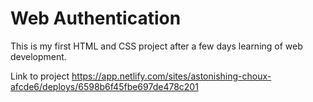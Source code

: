 # Web Authentication

This is my first HTML and CSS project after a few days learning of web development.

Link to project https://app.netlify.com/sites/astonishing-choux-afcde6/deploys/6598b6f45fbe697de478c201
